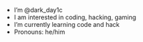 - I’m @dark_day1c
- I am interested in coding, hacking, gaming
- I’m currently learning code and hack
- Pronouns: he/him

<!---
darkday1c/darkday1c is a ✨ special ✨ repository because its `README.md` (this file) appears on your GitHub profile.
You can click the Preview link to take a look at your changes.
--->
